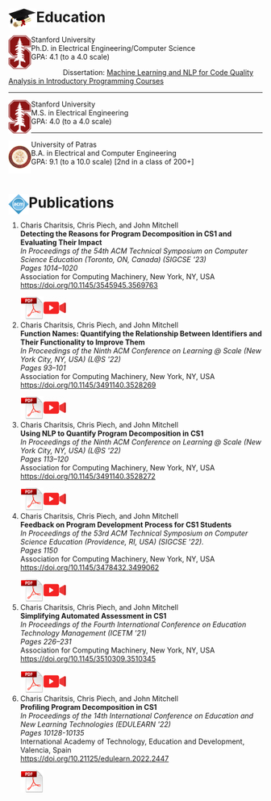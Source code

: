 <!--------------------------------------------->
<!---   E   D   U   C   A   T   I   O   N   --->
<!--------------------------------------------->
<h1>
    <img align="left" alt="Fun" width="55px" src="https://github.com/charis/resources/blob/main/images/education.png"/>Education
</h1>

<!--- P H. D. --->
<img align="left" alt="Fun" width="45px" src="https://github.com/charis/resources/blob/main/images/stanford.png"/>
Stanford University<br>
Ph.D. in Electrical Engineering/Computer Science<br>
GPA: 4.1 (to a 4.0 scale)<br>

&nbsp;&nbsp;&nbsp;&nbsp;&nbsp;&nbsp;&nbsp;&nbsp;&nbsp;&nbsp;&nbsp;&nbsp;&nbsp;&nbsp;&nbsp;&nbsp;Dissertation: [Machine Learning and NLP for Code Quality Analysis in Introductory Programming Courses](https://stacks.stanford.edu/file/druid:zm348cp2639/Dissertation_Charitsis-augmented.pdf)

- - -

<!--- M. S. --->
<img align="left" alt="Fun" width="45px" src="https://github.com/charis/resources/blob/main/images/stanford.png"/>
Stanford University<br>
M.S. in Electrical Engineering<br>
GPA: 4.0 (to a 4.0 scale)<br>

- - -

<!--- B. A. --->
<img align="left" alt="Fun" width="45px" src="https://github.com/charis/resources/blob/main/images/university_of_patras.png"/>
University of Patras<br>
B.A. in Electrical and Computer Engineering<br>
GPA: 9.1 (to a 10.0 scale) [2nd in a class of 200+] <br>


<br>
<!--------------------------------------------------------->
<!---   P   U   B   L   I   C   A   T   I   O   N   S   --->
<!--------------------------------------------------------->
<h1>
    <img align="left" alt="Fun" width="40px" src="https://github.com/charis/resources/blob/main/images/acm.png"/>Publications
</h1>

1. Charis Charitsis, Chris Piech, and John Mitchell<br>
   <b>Detecting the Reasons for Program Decomposition in CS1 and Evaluating Their Impact</b><br>
   <i>In Proceedings of the 54th ACM Technical Symposium on Computer Science Education (Toronto, ON, Canada) (SIGCSE '23)</i><br>
   <i>Pages 1014–1020</i><br>
   Association for Computing Machinery, New York, NY, USA<br>
   https://doi.org/10.1145/3545945.3569763

   [<img align="left" alt="Fun" width="45px" src="https://github.com/charis/resources/blob/main/images/pdf.png"/>](https://dl.acm.org/doi/pdf/10.1145/3545945.3569763)
   [<img align="left" alt="Fun" width="45px" src="https://github.com/charis/resources/blob/main/images/video.png"/>](https://www.youtube.com/watch?v=V3Xw3X1t-0E)
   <br><br>
   
2. Charis Charitsis, Chris Piech, and John Mitchell<br>
   <b>Function Names: Quantifying the Relationship Between Identifiers and Their Functionality to Improve Them</b><br>
   <i>In Proceedings of the Ninth ACM Conference on Learning @ Scale (New York City, NY, USA) (L@S '22)</i><br>
   <i>Pages 93–101</i><br>
   Association for Computing Machinery, New York, NY, USA<br>
   https://doi.org/10.1145/3491140.3528269

   [<img align="left" alt="Fun" width="45px" src="https://github.com/charis/resources/blob/main/images/pdf.png"/>](https://dl.acm.org/doi/pdf/10.1145/3491140.3528269)
   [<img align="left" alt="Fun" width="45px" src="https://github.com/charis/resources/blob/main/images/video.png"/>](https://www.youtube.com/watch?v=AAAiab8UY7M)
   <br><br>
   
3. Charis Charitsis, Chris Piech, and John Mitchell<br>
   <b>Using NLP to Quantify Program Decomposition in CS1</b><br>
   <i>In Proceedings of the Ninth ACM Conference on Learning @ Scale (New York City, NY, USA) (L@S '22)</i><br>
   <i>Pages 113–120</i><br>
   Association for Computing Machinery, New York, NY, USA<br>
   https://doi.org/10.1145/3491140.3528272

   [<img align="left" alt="Fun" width="45px" src="https://github.com/charis/resources/blob/main/images/pdf.png"/>](https://dl.acm.org/doi/pdf/10.1145/3491140.3528272)
   [<img align="left" alt="Fun" width="45px" src="https://github.com/charis/resources/blob/main/images/video.png"/>](https://www.youtube.com/watch?v=6BkIM3TUPQI)
   <br><br>

4. Charis Charitsis, Chris Piech, and John Mitchell<br>
   <b>Feedback on Program Development Process for CS1 Students</b><br>
   <i>In Proceedings of the 53rd ACM Technical Symposium on Computer Science Education (Providence, RI, USA) (SIGCSE '22).</i><br>
   <i>Pages 1150</i><br>
   Association for Computing Machinery, New York, NY, USA<br>
   https://doi.org/10.1145/3478432.3499062

   [<img align="left" alt="Fun" width="45px" src="https://github.com/charis/resources/blob/main/images/pdf.png"/>](https://dl.acm.org/doi/pdf/10.1145/3478432.3499062)
   [<img align="left" alt="Fun" width="45px" src="https://github.com/charis/resources/blob/main/images/video.png"/>](https://www.youtube.com/watch?v=EIj-AAkdilg)
    <br><br>
    
5. Charis Charitsis, Chris Piech, and John Mitchell<br>
   <b>Simplifying Automated Assessment in CS1</b><br>
   <i>In Proceedings of the Fourth International Conference on Education Technology Management (ICETM '21)</i><br>
   <i>Pages 226–231</i><br>
   Association for Computing Machinery, New York, NY, USA<br>
   https://doi.org/10.1145/3510309.3510345

   [<img align="left" alt="Fun" width="45px" src="https://github.com/charis/resources/blob/main/images/pdf.png"/>](https://dl.acm.org/doi/pdf/10.1145/3510309.3510345)
   [<img align="left" alt="Fun" width="45px" src="https://github.com/charis/resources/blob/main/images/video.png"/>](https://www.youtube.com/watch?v=YN_7TzqeaU0)
    <br><br>
    
6. Charis Charitsis, Chris Piech, and John Mitchell<br>
   <b>Profiling Program Decomposition in CS1</b><br>
   <i>In Proceedings of the 14th International Conference on Education and New Learning Technologies (EDULEARN '22)</i><br>
   <i>Pages 10128-10135</i><br>
   International Academy of Technology, Education and Development, Valencia, Spain<br>
   https://doi.org/10.21125/edulearn.2022.2447

   [<img align="left" alt="Fun" width="45px" src="https://github.com/charis/resources/blob/main/images/pdf.png"/>](https://library.iated.org/download/CHARITSIS2022PRO)


 
